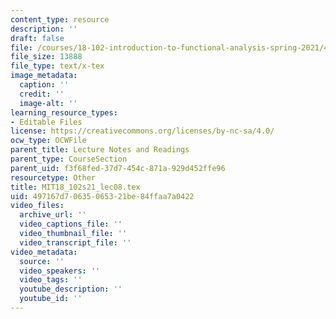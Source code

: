 ```yaml
---
content_type: resource
description: ''
draft: false
file: /courses/18-102-introduction-to-functional-analysis-spring-2021/497167d70635065321be84ffaa7a0422_MIT18_102s21_lec08.tex
file_size: 13888
file_type: text/x-tex
image_metadata:
  caption: ''
  credit: ''
  image-alt: ''
learning_resource_types:
- Editable Files
license: https://creativecommons.org/licenses/by-nc-sa/4.0/
ocw_type: OCWFile
parent_title: Lecture Notes and Readings
parent_type: CourseSection
parent_uid: f3f68fed-37d7-454c-871a-929d452ffe96
resourcetype: Other
title: MIT18_102s21_lec08.tex
uid: 497167d7-0635-0653-21be-84ffaa7a0422
video_files:
  archive_url: ''
  video_captions_file: ''
  video_thumbnail_file: ''
  video_transcript_file: ''
video_metadata:
  source: ''
  video_speakers: ''
  video_tags: ''
  youtube_description: ''
  youtube_id: ''
---
```

